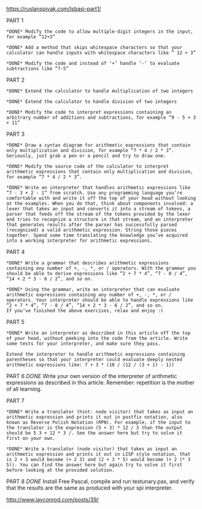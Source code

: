 https://ruslanspivak.com/lsbasi-part1/

PART 1

    *DONE* Modify the code to allow multiple-digit integers in the input, for example “12+3”

    *DONE* Add a method that skips whitespace characters so that your calculator can handle inputs with whitespace characters like ” 12 + 3”

    *DONE* Modify the code and instead of ‘+’ handle ‘-‘ to evaluate subtractions like “7-5”

PART 2

    *DONE* Extend the calculator to handle multiplication of two integers

    *DONE* Extend the calculator to handle division of two integers

    *DONE* Modify the code to interpret expressions containing an arbitrary number of additions and subtractions, for example “9 - 5 + 3 + 11”

PART 3

    *DONE* Draw a syntax diagram for arithmetic expressions that contain only multiplication and division, for example “7 * 4 / 2 * 3”. Seriously, just grab a pen or a pencil and try to draw one.
    
    *DONE* Modify the source code of the calculator to interpret arithmetic expressions that contain only multiplication and division, for example “7 * 4 / 2 * 3”.

    *DONE* Write an interpreter that handles arithmetic expressions like “7 - 3 + 2 - 1” from scratch. Use any programming language you’re comfortable with and write it off the top of your head without looking at the examples. When you do that, think about components involved: a lexer that takes an input and converts it into a stream of tokens, a parser that feeds off the stream of the tokens provided by the lexer and tries to recognize a structure in that stream, and an interpreter that generates results after the parser has successfully parsed (recognized) a valid arithmetic expression. String those pieces together. Spend some time translating the knowledge you’ve acquired into a working interpreter for arithmetic expressions.

PART 4

    *DONE* Write a grammar that describes arithmetic expressions containing any number of +, -, *, or / operators. With the grammar you should be able to derive expressions like “2 + 7 * 4”, “7 - 8 / 4”, “14 + 2 * 3 - 6 / 2”, and so on.

    *DONE* Using the grammar, write an interpreter that can evaluate arithmetic expressions containing any number of +, -, *, or / operators. Your interpreter should be able to handle expressions like “2 + 7 * 4”, “7 - 8 / 4”, “14 + 2 * 3 - 6 / 2”, and so on.
    If you’ve finished the above exercises, relax and enjoy :)

PART 5

    *DONE* Write an interpreter as described in this article off the top of your head, without peeking into the code from the article. Write some tests for your interpreter, and make sure they pass.

    Extend the interpreter to handle arithmetic expressions containing parentheses so that your interpreter could evaluate deeply nested arithmetic expressions like: 7 + 3 * (10 / (12 / (3 + 1) - 1))

PART 6
    *DONE* Write your own version of the interpreter of arithmetic expressions as described in this article. Remember: repetition is the mother of all learning.

PART 7
    
    *DONE* Write a translator (hint: node visitor) that takes as input an arithmetic expression and prints it out in postfix notation, also known as Reverse Polish Notation (RPN). For example, if the input to the translator is the expression (5 + 3) * 12 / 3 than the output should be 5 3 + 12 * 3 /. See the answer here but try to solve it first on your own.
    
    *DONE* Write a translator (node visitor) that takes as input an arithmetic expression and prints it out in LISP style notation, that is 2 + 3 would become (+ 2 3) and (2 + 3 * 5) would become (+ 2 (* 3 5)). You can find the answer here but again try to solve it first before looking at the provided solution.

PART 8
    *DONE* Install Free Pascal, compile and run testunary.pas, and verify that the results are the same as produced with your spi interpreter.

http://www.jayconrod.com/posts/39/